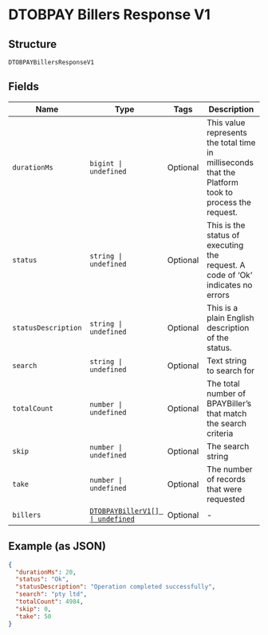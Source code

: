 
# DTOBPAY Billers Response V1

## Structure

`DTOBPAYBillersResponseV1`

## Fields

| Name | Type | Tags | Description |
|  --- | --- | --- | --- |
| `durationMs` | `bigint \| undefined` | Optional | This value represents the total time in milliseconds that the Platform took to process the request. |
| `status` | `string \| undefined` | Optional | This is the status of executing the request.&nbsp;A code of ‘Ok’ indicates no errors |
| `statusDescription` | `string \| undefined` | Optional | This is a plain English description of the status. |
| `search` | `string \| undefined` | Optional | Text string to search for |
| `totalCount` | `number \| undefined` | Optional | The total number of BPAYBiller’s that match the search criteria |
| `skip` | `number \| undefined` | Optional | The search string |
| `take` | `number \| undefined` | Optional | The number of records that were requested |
| `billers` | [`DTOBPAYBillerV1[] \| undefined`](../../doc/models/dtobpay-biller-v1.md) | Optional | - |

## Example (as JSON)

```json
{
  "durationMs": 20,
  "status": "Ok",
  "statusDescription": "Operation completed successfully",
  "search": "pty ltd",
  "totalCount": 4984,
  "skip": 0,
  "take": 50
}
```


